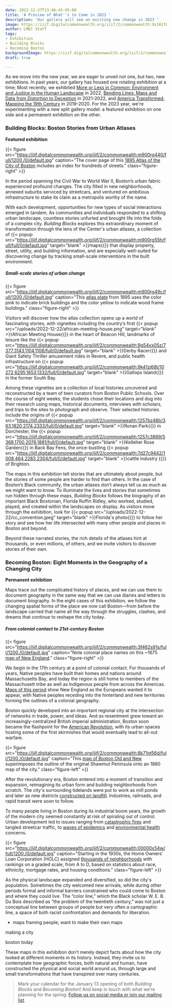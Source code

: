 ```yaml
---
date: 2022-12-27T13:48:43-05:00
title: 'A Preview of What''s to Come in 2023 '
description: 'Our gallery will see an exciting new change in 2023 '
image: https://iiif.digitalcommonwealth.org/iiif/2/commonwealth:9s161f87j/758,2141,4231,1550/full/0/default.jpg
author: LMEC Staff
tags:
- Exhibition
- Building Blocks
- Becoming Boston
backgroundImage: https://iiif.digitalcommonwealth.org/iiif/2/commonwealth:9s161f87j/758,2141,4231,1550/full/0/default.jpg
draft: true

---
```

As we move into the new year, we are eager to unveil not one, but two, new exhibitions. In past years, our gallery has housed one rotating exhibition at a time; Most recently, we exhibited [More or Less in Common: Environment and Justice in the Human Landscape](https://www.leventhalmap.org/digital-exhibitions/more-or-less-in-common/) in 2022, [Bending Lines: Maps and Data from Distortion to Deception](https://www.leventhalmap.org/digital-exhibitions/bending-lines/) in 2021-2022, and [America Transformed: Mapping the 19th Century](https://collections.leventhalmap.org/exhibits/25) in 2019-2020. For the 2023 year, we're experimenting with a new split gallery model: a featured exhibition on one side and a permanent exhibition on the other.

### Building Blocks: Boston Stories from Urban Atlases

**Featured exhibition**

{{< figure src="https://iiif.digitalcommonwealth.org/iiif/2/commonwealth:m900rg440/full/1200,/0/default.jpg" caption="The cover page of this [1895 Atlas of the City of Boston](https://collections.leventhalmap.org/search/commonwealth:tt44pv85c) includes an index for hundreds of streets." class="figure-right" >}}

In the period spanning the Civil War to World War II, Boston’s urban fabric experienced profound changes. The city filled in new neighborhoods, annexed suburbs serviced by streetcars, and ventured on ambitious infrastructure to stake its claim as a metropolis worthy of the name.

With each development, opportunities for new types of social interactions emerged in tandem. As communities and individuals responded to a shifting urban landscape, countless stories unfurled and brought life into the folds of a complex city. _Building Blocks_ explores this extraordinary moment of transformation through the lens of the Center's urban atlases, a collection of {{< popup src="https://iiif.digitalcommonwealth.org/iiif/2/commonwealth:m900rg55h/full/full/0/default.jpg"  target="blank" >}}maps{{</popup>}}  that display property, street, utility, and building information, and are especially well-suited for discovering change by tracking small-scale interventions in the built environment.

##### Small-scale stories of urban change

{{< figure src="https://iiif.digitalcommonwealth.org/iiif/2/commonwealth:m900rg49c/full/1200,/0/default.jpg" caption="This [atlas plate](https://collections.leventhalmap.org/search/commonwealth:tt44pv85c) from 1895 uses the color pink to indicate brick buildings and the color yellow to indicate wood frame buildings." class="figure-right" >}}

Visitors will discover how the atlas collection opens up a world of fascinating stories, with vignettes including the country’s first {{< popup src="/uploads/2022-12-22/african-meeting-house.png"  target="blank" >}}African Meeting House{{</popup>}}  in the heart of Beacon Hill, landmarks of leisure like the {{< popup src="https://iiif.digitalcommonwealth.org/iiif/2/commonwealth:9g54xx05z/7377,3143,1104,1108/full/0/default.jpg"  target="blank" >}}Derby Racer{{</popup>}}  and Giant Safety Thriller amusement rides in Revere, and public health infrastructure on {{< popup src="https://iiif.digitalcommonwealth.org/iiif/2/commonwealth:9k41zj68t/10272,6295,1653,1332/full/0/default.jpg"  target="blank" >}}Gallops Island{{</popup>}}  in the former South Bay.

Among these vignettes are a collection of local histories uncovered and reconstructed by a team of teen curators from Boston Public Schools. Over the course of eight weeks, the students chose their locations and dug into their research using maps, historical documents, interviews with scholars, and trips to the sites to photograph and observe. Their selected histories include the origins of {{< popup src="https://iiif.digitalcommonwealth.org/iiif/2/commonwealth:1257bz48b/363,1820,2174,2333/full/0/default.jpg"  target="blank" >}}Ronan Park{{</popup>}}  in Dorchester, the {{< popup src="https://iiif.digitalcommonwealth.org/iiif/2/commonwealth:1257c3889/5368,1700,2076,1881/full/0/default.jpg"  target="blank" >}}Kelleher Rose Garden{{</popup>}} in Back Bay Fens, the once-bustling {{< popup src="https://iiif.digitalcommonwealth.org/iiif/2/commonwealth:7d27c9442/1008,464,2283,2304/full/0/default.jpg"  target="blank" >}}cattle industry {{</popup>}}  of Brighton. 

The maps in this exhibition tell stories that are ultimately about people, but the stories of some people are harder to find than others. In the case of Boston’s Black community, the urban atlases don’t always tell us as much as we might want to know. To illuminate the lives and stories that sometimes run hidden through these maps, _Building Blocks_ follows the biography of an important Black Bostonian, Florida Ruffin Ridley, who worked, studied, played, and created within the landscapes on display. As visitors move through the exhibition, look for {{< popup src="/uploads/2022-12-22/cc_convention.jpeg"  target="blank" >}}Florida's photo{{</popup>}}  to follow her story and see how her life intersected with many other people and places in Boston and beyond. 

Beyond these narrated stories, the rich details of the atlases hint at thousands, or even millions, of others, and we invite visitors to discover stories of their own.

### Becoming Boston: Eight Moments in the Geography of a Changing City

**Permanent exhibition**

Maps trace out the complicated history of places, and we can use them to document geography in the same way that we can use diaries and letters to document biography. In the eight cases of this exhibition, we follow the changing spatial forms of the place we now call Boston—from before the landscape carried that name all the way through the struggles, clashes, and dreams that continue to reshape the city today. 

##### From colonial contact to 21st-century Boston

{{< figure src="https://iiif.digitalcommonwealth.org/iiif/2/commonwealth:3f462s91s/full/1200,/0/default.jpg" caption="Note colonial place names on this \~1675 [map of New England](https://collections.leventhalmap.org/search/commonwealth:3f462s90h)." class="figure-right" >}}

We begin in the 17th century at a point of colonial contact. For thousands of years, Native peoples have built their homes and nations around Massachusetts Bay, and today the region is still home to members of the Massachusett tribe as well as Indigenous people from across the Americas. [Maps of this period](https://collections.leventhalmap.org/search?_=1671809539848&f%5Bsubject_geographic_sim%5D%5B%5D=New+England&q=&range%5Bdate_facet_yearly_itim%5D%5Bbegin%5D=1600&range%5Bdate_facet_yearly_itim%5D%5Bend%5D=1700&search_field=dummy_range) show New England as the Europeans wanted it to appear, with Native peoples receding into the hinterland and new territories forming the outlines of a colonial geography. 

Boston quickly developed into an important regional city at the intersection of networks in trade, power, and ideas. And as resentment grew toward an increasingly-centralized British imperial administration, Boston soon became the flashpoint for the [American Revolution](https://collections.leventhalmap.org/search?f%5Bcollection_name_ssim%5D%5B%5D=American+Revolutionary+War-Era+Maps+%28Collection+of+Distinction%29), with its urban spaces hosting some of the first skirmishes that would eventually lead to all-out warfare.

{{< figure src="https://iiif.digitalcommonwealth.org/iiif/2/commonwealth:8k71nt56d/full/1200,/0/default.jpg" caption="This [map of Boston Old and New](https://collections.leventhalmap.org/search/commonwealth:x633f8662) superimposes the outline of the original Shawmut Peninsula onto an 1880 map of the city." class="figure-left" >}} 

After the revolutionary era, Boston entered into a moment of transition and expansion, reimagining its urban form and building neighborhoods from scratch. The city's surrounding tidelands were put to work as mill ponds and later as new districts [constructed on landfill](https://collections.leventhalmap.org/search/commonwealth:js956k44c). Industries, railroads, and rapid transit were soon to follow. 

To many people living in Boston during its industrial boom years, the growth of the modern city seemed constantly at risk of spiraling out of control. Urban development led to issues ranging from [catastrophic fires](https://collections.leventhalmap.org/search/commonwealth:x059cb44q) and tangled streetcar traffic, to [waves of epidemics](https://collections.leventhalmap.org/search/commonwealth:8336hc374) and [environmental health](https://collections.leventhalmap.org/search/commonwealth:w3765q66z) concerns. 

{{< figure src="https://iiif.digitalcommonwealth.org/iiif/2/commonwealth:00000x54w/full/1200,/0/default.jpg" caption="Starting in the 1930s, the Home Owners’ Loan Corporation (HOLC) assigned [thousands of neighborhoods](https://collections.leventhalmap.org/search?f%5Bphysical_location_ssim%5D%5B%5D=Mapping+Inequality) with rankings on a graded scale, from A to D, based on statistics about race, ethnicity, mortgage rates, and housing conditions." class="figure-left" >}}

As the physical landscape expanded and diversified, so did the city's population. Sometimes the city welcomed new arrivals, while during other periods formal and informal barriers constrained who could come to Boston and where they could live. The “color line,” which the Black scholar W. E. B. Du Bois described as “the problem of the twentieth century,” was not just a conceptual line between groups of people but very often a cartographic line, a space of both racist confrontation and demands for liberation. 

* maps framing people; want to make their own maps 

making a city

boston today 

These maps in this exhibition don’t merely depict facts about how the city looked at different moments in its history. Instead, they invite us to contemplate how geographic forces, both natural and human, have constructed the physical and social world around us, through large and small transformations that have transpired over many centuries.

> Mark your calendar for the January 13 opening of both _Building Blocks_ and _Becoming Boston_! And keep in touch with what we’re planning for the spring: [Follow us on social media or join our mailing list](https://www.leventhalmap.org/about/contact-connect/).